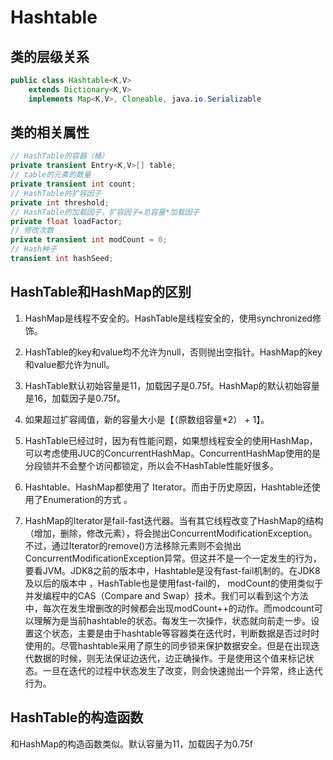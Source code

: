 # Hashtable

## 类的层级关系

```java
public class Hashtable<K,V>
    extends Dictionary<K,V>
    implements Map<K,V>, Cloneable, java.io.Serializable
```

## 类的相关属性

```java
// HashTable的容器（桶）
private transient Entry<K,V>[] table;
// table的元素的数量
private transient int count;
// HashTable的扩容因子
private int threshold;
// HashTable的加载因子，扩容因子=总容量*加载因子
private float loadFactor;
// 修改次数
private transient int modCount = 0;
// Hash种子
transient int hashSeed;
```

## HashTable和HashMap的区别

1. HashMap是线程不安全的。HashTable是线程安全的，使用synchronized修饰。

2. HashTable的key和value均不允许为null，否则抛出空指针。HashMap的key和value都允许为null。

3. HashTable默认初始容量是11，加载因子是0.75f。HashMap的默认初始容量是16，加载因子是0.75f。

4. 如果超过扩容阈值，新的容量大小是【（原数组容量*2） + 1】。

5. HashTable已经过时，因为有性能问题，如果想线程安全的使用HashMap，可以考虑使用JUC的ConcurrentHashMap。ConcurrentHashMap使用的是分段锁并不会整个访问都锁定，所以会不HashTable性能好很多。

6. Hashtable、HashMap都使用了 Iterator。而由于历史原因，Hashtable还使用了Enumeration的方式 。

7. HashMap的Iterator是fail-fast迭代器。当有其它线程改变了HashMap的结构（增加，删除，修改元素），将会抛出ConcurrentModificationException。不过，通过Iterator的remove()方法移除元素则不会抛出ConcurrentModificationException异常。但这并不是一个一定发生的行为，要看JVM。JDK8之前的版本中，Hashtable是没有fast-fail机制的。在JDK8及以后的版本中 ，HashTable也是使用fast-fail的， modCount的使用类似于并发编程中的CAS（Compare and Swap）技术。我们可以看到这个方法中，每次在发生增删改的时候都会出现modCount++的动作。而modcount可以理解为是当前hashtable的状态。每发生一次操作，状态就向前走一步。设置这个状态，主要是由于hashtable等容器类在迭代时，判断数据是否过时时使用的。尽管hashtable采用了原生的同步锁来保护数据安全。但是在出现迭代数据的时候，则无法保证边迭代，边正确操作。于是使用这个值来标记状态。一旦在迭代的过程中状态发生了改变，则会快速抛出一个异常，终止迭代行为。

## HashTable的构造函数

和HashMap的构造函数类似。默认容量为11，加载因子为0.75f